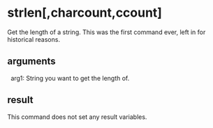 
# strlen[,charcount,ccount]

Get the length of a string. This was the first command ever, left in for historical reasons.

## arguments

  arg1: String you want to get the length of.

## result
This command does not set any result variables.
